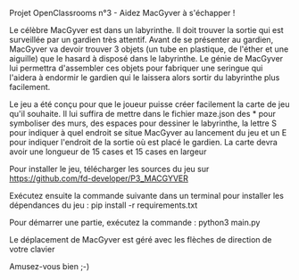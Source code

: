 Projet OpenClassrooms n°3 - Aidez MacGyver à s'échapper !

Le célèbre MacGyver est dans un labyrinthe. Il doit trouver la sortie qui est surveillée par un gardien très attentif.
Avant de se présenter au gardien, MacGyver va devoir trouver 3 objets (un tube en plastique, de l'éther et une aiguille) que le hasard à disposé dans le labyrinthe. Le génie de MacGyver lui permettra d'assembler ces objets pour fabriquer une seringue qui l'aidera à endormir le gardien qui le laissera alors sortir du labyrinthe plus facilement.

Le jeu a été conçu pour que le joueur puisse créer facilement la carte de jeu qu'il souhaite. Il lui suffira de mettre dans le fichier maze.json des * pour symboliser des murs, des espaces pour dessiner le labyrinthe, la lettre S pour indiquer à quel endroit se situe MacGyver au lancement du jeu et un E pour indiquer l'endroit de la sortie où est placé le gardien. La carte devra avoir une longueur de 15 cases et 15 cases en largeur

Pour installer le jeu, télécharger les sources du jeu sur 
https://github.com/fd-developer/P3_MACGYVER

Exécutez ensuite la commande suivante dans un terminal pour installer les dépendances du jeu :
pip install -r requirements.txt

Pour démarrer une partie, exécutez la commande :
python3 main.py

Le déplacement de MacGyver est géré avec les flèches de direction de votre clavier

Amusez-vous bien ;-)
